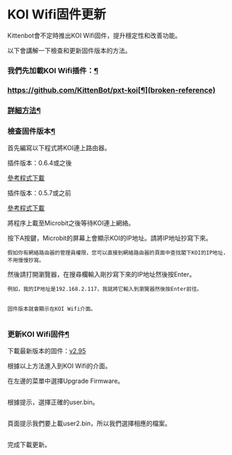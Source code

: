 # KOI Wifi固件更新

Kittenbot會不定時推出KOI Wifi固件，提升穩定性和改善功能。

以下會講解一下檢查和更新固件版本的方法。

### 我們先加載KOI Wifi插件：[¶](broken-reference)

### https://github.com/KittenBot/pxt-koi[¶](broken-reference)

### [詳細方法](../../../ge-bian-cheng-ping-tai-jie-shao/makecode/kittenbotandmakecode.md)[¶](broken-reference)

### 檢查固件版本[¶](broken-reference)

首先編寫以下程式將KOI連上路由器。

插件版本：0.6.4或之後

[參考程式下載](https://makecode.microbit.org/\_07dVj25FFJCy)

插件版本：0.5.7或之前

[參考程式下載](https://makecode.microbit.org/\_YAiLoH9XoPta)

將程序上載至Microbit之後等待KOI連上網絡。

按下A按鍵，Microbit的屏幕上會顯示KOI的IP地址。請將IP地址抄寫下來。

```
假如你有網絡路由器的管理員權限，您可以直接到網絡路由器的頁面中查找閣下KOI的IP地址，不用慢慢抄寫。
```

然後請打開瀏覽器，在搜尋欄輸入剛抄寫下來的IP地址然後按Enter。

```
例如，我的IP地址是192.168.2.117，我就將它輸入到瀏覽器然後按Enter前往。
```

<figure><img src="https://kittenbothk.readthedocs.io/en/latest/_images/update4.gif" alt=""><figcaption></figcaption></figure>

```
固件版本就會顯示在KOI Wifi介面。
```

<figure><img src="https://kittenbothk.readthedocs.io/en/latest/_images/update2.png" alt=""><figcaption></figcaption></figure>

### 更新KOI Wifi固件[¶](broken-reference)

下載最新版本的固件：[v2.95](https://bit.ly/KOIWifiFW295)

根據以上方法進入到KOI Wifi的介面。

在左邊的菜單中選擇Upgrade Firmware。

<figure><img src="https://kittenbothk.readthedocs.io/en/latest/_images/update5.png" alt=""><figcaption></figcaption></figure>

根據提示，選擇正確的user.bin。

<figure><img src="https://kittenbothk.readthedocs.io/en/latest/_images/update6.png" alt=""><figcaption></figcaption></figure>

頁面提示我們要上載user2.bin，所以我們選擇相應的檔案。

<figure><img src="https://kittenbothk.readthedocs.io/en/latest/_images/update8.png" alt=""><figcaption></figcaption></figure>

完成下載更新。

<figure><img src="https://kittenbothk.readthedocs.io/en/latest/_images/update7.png" alt=""><figcaption></figcaption></figure>
